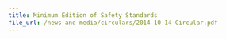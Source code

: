 ```yaml
---
title: Minimum Edition of Safety Standards
file_url: /news-and-media/circulars/2014-10-14-Circular.pdf
---
```

